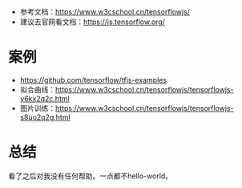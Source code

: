 * 参考文档：https://www.w3cschool.cn/tensorflowjs/
* 建议去官网看文档：https://js.tensorflow.org/

# 案例
* https://github.com/tensorflow/tfjs-examples
* 拟合曲线：https://www.w3cschool.cn/tensorflowjs/tensorflowjs-y6kx2q2c.html
* 图片训练：https://www.w3cschool.cn/tensorflowjs/tensorflowjs-s8uo2q2g.html

# 总结
看了之后对我没有任何帮助。一点都不hello-world。

